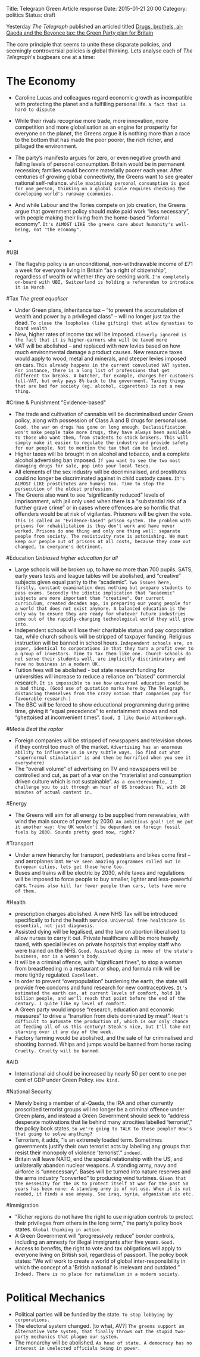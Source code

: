 Title: Telegraph Green Article response
Date: 2015-01-21 20:00
Category: politics
Status: draft


Yesterday *The Telegraph* published an articled titled [Drugs, brothels, al-Qaeda and the Beyonce tax: the Green Party plan for Britain](http://www.telegraph.co.uk/news/politics/green-party/11356354/Drugs-brothels-al-Qaeda-and-the-Beyonce-tax-the-Green-Party-plan-for-Britain.html) 

The core principle that seems to unite these disparate policies, and seemingly controversial policies is global thinking. Lets analyse each of _The Telegraph_'s bugbears one at a time:

# The Economy
  - Caroline Lucas and colleagues regard economic growth as incompatible with protecting the planet and a fulfilling personal life.
`a fact that is hard to dispute`
  - While their rivals recognise more trade, more innovation, more competition and more globalisation as an engine for prosperity for everyone on the planet, the Greens argue it is nothing more than a race to the bottom that has made the poor poorer, the rich richer, and pillaged the environment.

  - The party’s manifesto argues for zero, or even negative growth and falling levels of personal consumption. Britain would be in permanent recession; families would become materially poorer each year. After centuries of growing global connectivity, the Greens want to see greater national self-reliance.
`while maximising personal consumption is good for one person, thinking on a global scale requires checking the developing world's runaway economies.`
  - And while Labour and the Tories compete on job creation, the Greens argue that government policy should make paid work “less necessary”, with people making their living from the home-based “informal economy”.
`It's ALMOST LIKE the greens care about humanity's well-being, not "the economy".`
  - 
#UBI

  - The flagship policy is an unconditional, non-withdrawable income of £71 a week for everyone living in Britain “as a right of citizenship”, regardless of wealth or whether they are seeking work.
`I'm completely on-board with UBI, Switzerland is holding a referendum to introduce it in March`

#Tax
  _The great equaliser_
  - Under Green plans, inheritance tax – “to prevent the accumulation of wealth and power by a privileged class” – will no longer just tax the dead.
`To close the loopholes (like gifting) that allow dynasties to hoard wealth`
  - New, higher rates of income tax will be imposed.
`Cleverly ignored is the fact that it is higher-earners who will be taxed more`
  - VAT will be abolished – and replaced with new levies based on how much environmental damage a product causes. New resource taxes would apply to wood, metal and minerals, and steeper levies imposed on cars.
`This already happens in the current convoluted VAT system. For instance, there is a long list of professions that get different tax breaks. A butcher, for example, charges her customers full-VAT, but only pays 8% back to the government.
Taxing things that are bad for society (eg. alcohol, cigarettes) is not a new thing.`

#Crime & Punishment
  "Evidence-based"
  - The trade and cultivation of cannabis will be decriminalised under Green policy, along with possession of Class A and B drugs for personal use. 
`Good, the war on drugs has gone on long enough. Declassification won't make people take more drugs, they have always been available to those who want them, from students to stock brokers.
This will simply make it easier to regulate the industry and provide safety for our people. Not to mention the tax that can be levied.`
  - Higher taxes will be brought in on alcohol and tobacco, and a complete alcohol advertising ban imposed.
`If you want to see the two most damaging drugs for sale, pop into your local Tesco.`
  - All elements of the sex industry will be decriminalised, and prostitutes could no longer be discriminated against in child custody cases.
`It's ALMOST LIKE prostitutes are humans too. Time to stop the persecution of the oldest profession.`
  - The Greens also want to see “significantly reduced” levels of imprisonment, with jail only used when there is a “substantial risk of a further grave crime” or in cases where offences are so horrific that offenders would be at risk of vigilantes. Prisoners will be given the vote.
`This is called an "Evidence-based" prison system. The problem with prisons for rehabilitation is they don't work and have never worked. Prisons do one thing and only one thing well: separate people from society. The resistivity rate is astonishing. We must keep our people out of prisons at all costs, because they come out changed, to everyone's detriment.`

#Education
_Unbiased higher education for all_
  - Large schools will be broken up, to have no more than 700 pupils. SATS, early years tests and league tables will be abolished, and “creative” subjects given equal parity to the “academic”.
`Two issues here, firstly, constant examination does nothing but prepare students to pass exams. Secondly the idiotic implication that "academic" subjects are more important than "creative". Our current curriculum, created decades ago, is preparing our young people for a world that does not exist anymore. A balanced education is the only way to ensure they are ready for whatever future industries come out of the rapidly-changing technological world they will grow into.`
  - Independent schools will lose their charitable status and pay corporation tax, while church schools will be stripped of taxpayer funding. Religious instruction will be banned in school hours.
`Independent schools are, on paper, identical to corporations in that they turn a profit over to a group of investors. Time to tax them like one. Church schools do not serve their students well, are implicitly discriminatory and have no business in a modern UK.`
  - Tuition fees will be abolished - but state research funding for universities will increase to reduce a reliance on “biased” commercial research.
`It is impossible to see how universal education could be a bad thing. (Good use of quotation marks here by The Telegraph, distancing themselves from the crazy notion that companies pay for favourable research.)`
  - The BBC will be forced to show educational programming during prime time, giving it “equal precedence” to entertainment shows and not “ghettoised at inconvenient times”.
`Good, I like David Attenborough.`

#Media
_Beat the raptor_
  - Foreign companies will be stripped of newspapers and television shows if they control too much of the market.
 `Advertising has an enormous ability to influence us in very subtle ways. (Go find out what "supernormal stimulation" is and then be horrified when you see it everywhere)`
  - The “overall volume” of advertising on TV and newspapers will be controlled and cut, as part of a war on the “materialist and consumption driven culture which is not sustainable”.
`As a counterexample, I challenge you to sit through an hour of US broadcast TV, with 20 minutes of actual content in.`

#Energy
  - The Greens will aim for all energy to be supplied from renewables, with wind the main source of power by 2030.
`An ambitious goal! Let me put it another way: the UK wouldn't be dependant on foreign fossil fuels by 2030. Sounds pretty good now, right?`

#Transport
  - Under a new hierarchy for transport, pedestrians and bikes come first – and aeroplanes last.
 `We've seen amazing programmes rolled out in European cities, lets get those here too.`
  - Buses and trains will be electric by 2030, while taxes and regulations will be imposed to force people to buy smaller, lighter and less-powerful cars.
`Trains also kill far fewer people than cars, lets have more of them.`

#Health
  - prescription charges abolished. A new NHS Tax will be introduced specifically to fund the health service.
 `Universal free healthcare is essential, not just diagnosis.`
  - Assisted dying will be legalised, and the law on abortion liberalised to allow nurses to carry it out. Private healthcare will be more heavily taxed, with special levies on private hospitals that employ staff who were trained on the NHS.
`Good. Assisted dying is none of the state's business, nor is a woman's body.`
  - It will be a criminal offence, with “significant fines”, to stop a woman from breastfeeding in a restaurant or shop, and formula milk will be more tightly regulated.
`Excellent.`
  - In order to prevent “overpopulation” burdening the earth, the state will provide free condoms and fund research for new contraceptives.
`It's estimated the earth can, at current levels of comfort, hold 10 billion people, and we'll reach that point before the end of the centary. I quite like my level of comfort.`
  - A Green party would impose “research, education and economic measures” to drive a “transition from diets dominated by meat”.
`Meat's difficult to automate the production of, which is our only chance at feeding all of us this century! Steak's nice, but I'll take not starving over it any day of the week.`
  - Factory farming would be abolished, and the sale of fur criminalised and shooting banned. Whips and jumps would be banned from horse racing
`Cruelty. Cruelty will be banned.`

#AID
  - International aid should be increased by nearly 50 per cent to one per cent of GDP under Green Policy.
`How kind. `

#National Security
  - Merely being a member of al-Qaeda, the IRA and other currently proscribed terrorist groups will no longer be a criminal offence under Green plans, and instead a Green Government should seek to “address desperate motivations that lie behind many atrocities labelled ‘terrorist’,” the policy book states.
`So we're going to TALK to these people? How's that going to solve anything?`
  - Terrorism, it adds, “is an extremely loaded term. Sometimes governments justify their own terrorist acts by labelling any groups that resist their monopoly of violence 'terrorist’.”
`indeed.`
  - Britain will leave NATO, end the special relationship with the US, and unilaterally abandon nuclear weapons. A standing army, navy and airforce is “unnecessary”. Bases will be turned into nature reserves and the arms industry “converted” to producing wind turbines.
`Given that the nessesity for the UK to protect itself at war for the past 50 years has been none: A standing army is of not use. When it is not needed, it finds a use anyway. See iraq, syria, afganistan etc etc.`

#Immigration
  - “Richer regions do not have the right to use migration controls to protect their privileges from others in the long term,” the party’s policy book states.
`Global thinking in action.`
  - A Green Government will “progressively reduce” border controls, including an amnesty for illegal immigrants after five years.
`Good.`
  - Access to benefits, the right to vote and tax obligations will apply to everyone living on British soil, regardless of passport. The policy book states: “We will work to create a world of global inter-responsibility in which the concept of a 'British national' is irrelevant and outdated.”
`Indeed. There is no place for nationalism in a modern society.`

# Political Mechanics
  - Political parties will be funded by the state.
`To stop lobbying by corporations.`
  - The electoral system changed. [to what, AV?]
`The greens support an Alternative Vote system, that finally throws out the stupid two-party mechanics that plague our system.`
  - The monarchy will be abolished.
`As head of state. A democracy has no interest in unelected officials being in power.`
